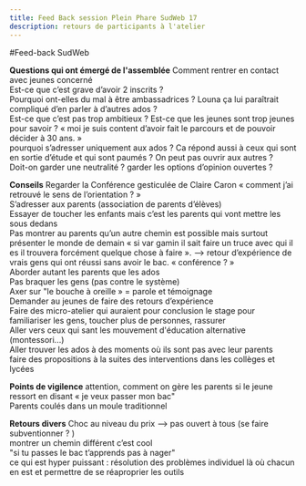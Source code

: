 ```yaml
---
title: Feed Back session Plein Phare SudWeb 17
description: retours de participants à l'atelier
---
```


#Feed-back SudWeb


**Questions qui ont émergé de l'assemblée**
Comment rentrer en contact avec jeunes concerné  
Est-ce que c’est grave d’avoir 2 inscrits ?  
Pourquoi ont-elles du mal à être ambassadrices ? Louna ça lui paraîtrait compliqué d’en parler à d’autres ados ?  
Est-ce que c’est pas trop ambitieux ? Est-ce que les jeunes sont trop jeunes pour savoir ? « moi je suis content d’avoir fait le parcours et de pouvoir décider à 30 ans. »  
pourquoi s’adresser uniquement aux ados ? Ca répond aussi à ceux qui sont en sortie d’étude et qui sont paumés ? On peut pas ouvrir aux autres ?  
Doit-on garder une neutralité ? garder les options d’opinion ouvertes ?  

**Conseils**
Regarder la Conférence gesticulée de Claire Caron « comment j’ai retrouvé le sens de l’orientation ? »   
S’adresser aux parents (association de parents d’élèves)   
Essayer de toucher les enfants mais c’est les parents qui vont mettre les sous dedans  
Pas montrer au parents qu’un autre chemin est possible mais surtout présenter le monde de demain « si var gamin il sait faire un truce avec qui il es il trouvera forcément quelque chose à faire ». —> retour d’expérience de vrais gens qui ont réussi sans avoir le bac. « conférence ? »  
Aborder autant les parents que les ados  
Pas braquer les gens (pas contre le système)  
Axer sur "le bouche à oreille » = parole et témoignage  
Demander au jeunes de faire des retours d’expérience  
Faire des micro-atelier qui auraient pour conclusion le stage pour familiariser les gens, toucher plus de personnes, rassurer  
Aller vers ceux qui sant les mouvement d'éducation alternative (montessori...)  
Aller trouver les ados à des moments où ils sont pas avec leur parents  
faire des propositions à la suites des interventions dans les collèges et lycées  


**Points de vigilence** 
attention, comment on gère les parents si le jeune ressort en disant « je veux passer mon bac"  
Parents coulés dans un moule traditionnel  

**Retours divers**
Choc au niveau du prix —> pas ouvert à tous (se faire subventionner ? )  
montrer un chemin différent c’est cool  
"si tu passes le bac t’apprends pas à nager"  
ce qui est hyper puissant : résolution des problèmes individuel là où chacun en est et permettre de se réaproprier les outils  








